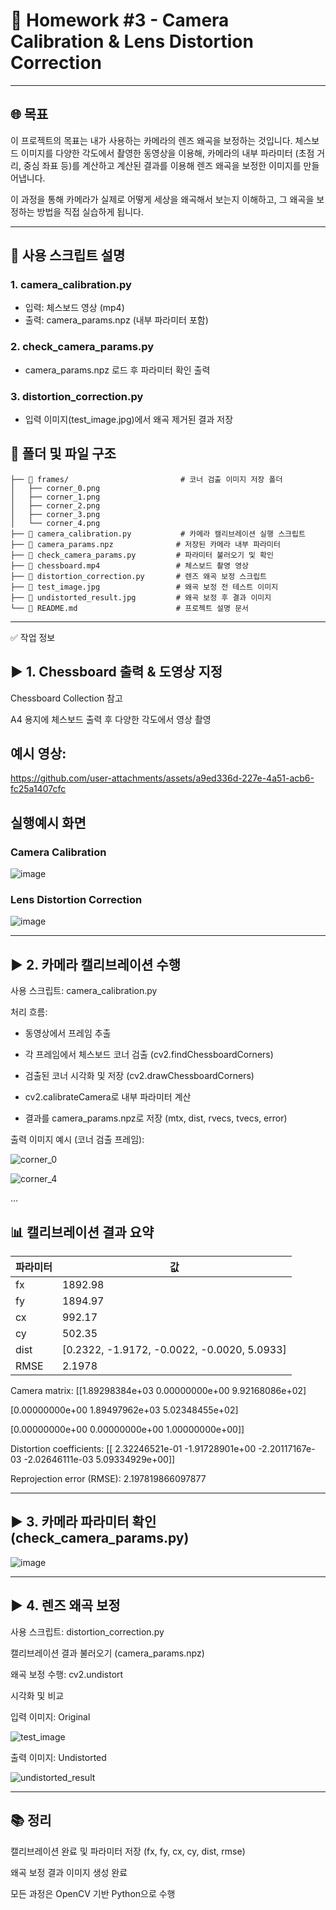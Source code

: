 # 🧮 Homework #3 - Camera Calibration & Lens Distortion Correction

---

## 🌐 목표

이 프로젝트의 목표는 내가 사용하는 카메라의 렌즈 왜곡을 보정하는 것입니다.
체스보드 이미지를 다양한 각도에서 촬영한 동영상을 이용해,
카메라의 내부 파라미터 (초점 거리, 중심 좌표 등)를 계산하고
계산된 결과를 이용해 렌즈 왜곡을 보정한 이미지를 만들어냅니다.

이 과정을 통해 카메라가 실제로 어떻게 세상을 왜곡해서 보는지 이해하고,
그 왜곡을 보정하는 방법을 직접 실습하게 됩니다.

---

## 📜 사용 스크립트 설명

### 1. camera_calibration.py
- 입력: 체스보드 영상 (mp4)
- 출력: camera_params.npz (내부 파라미터 포함)

### 2. check_camera_params.py
- camera_params.npz 로드 후 파라미터 확인 출력

### 3. distortion_correction.py
- 입력 이미지(test_image.jpg)에서 왜곡 제거된 결과 저장

## 📂 폴더 및 파일 구조

 ``` 📁 Camera_Calibration_Project/
├── 📁 frames/                         # 코너 검출 이미지 저장 폴더
│   ├── corner_0.png
│   ├── corner_1.png
│   ├── corner_2.png
│   ├── corner_3.png
│   └── corner_4.png
├── 📄 camera_calibration.py           # 카메라 캘리브레이션 실행 스크립트
├── 📄 camera_params.npz              # 저장된 카메라 내부 파라미터
├── 📄 check_camera_params.py         # 파라미터 불러오기 및 확인
├── 📄 chessboard.mp4                 # 체스보드 촬영 영상
├── 📄 distortion_correction.py       # 렌즈 왜곡 보정 스크립트
├── 📄 test_image.jpg                 # 왜곡 보정 전 테스트 이미지
├── 📄 undistorted_result.jpg         # 왜곡 보정 후 결과 이미지
└── 📄 README.md                      # 프로젝트 설명 문서
``` 



---

✅ 작업 정보

## ▶ 1. Chessboard 출력 & 도영상 지정

Chessboard Collection 참고

A4 용지에 체스보드 출력 후 다양한 각도에서 영상 촬영



## 예시 영상: 




https://github.com/user-attachments/assets/a9ed336d-227e-4a51-acb6-fc25a1407cfc



## 실행예시 화면 

### Camera Calibration


![image](https://github.com/user-attachments/assets/b518ad2f-a077-4797-8921-5e8f090cf370)


### Lens Distortion Correction


![image](https://github.com/user-attachments/assets/aeabde7b-625f-4ba2-beb0-31275c072c6e)










---


## ▶ 2. 카메라 캘리브레이션 수행

사용 스크립트: camera_calibration.py

처리 흐름:

- 동영상에서 프레임 추출

- 각 프레임에서 체스보드 코너 검출 (cv2.findChessboardCorners)

- 검출된 코너 시각화 및 저장 (cv2.drawChessboardCorners)

- cv2.calibrateCamera로 내부 파라미터 계산

- 결과를 camera_params.npz로 저장 (mtx, dist, rvecs, tvecs, error)

출력 이미지 예시 (코너 검출 프레임):



![corner_0](https://github.com/user-attachments/assets/8c34a2b8-303a-4674-904b-19569950df0d)




![corner_4](https://github.com/user-attachments/assets/a180f673-f850-4eca-be38-d8f49fa5f2e0)

...

## 📊 캘리브레이션 결과 요약

| 파라미터 | 값 |
|----------|------------------|
| fx       | 1892.98          |
| fy       | 1894.97          |
| cx       | 992.17           |
| cy       | 502.35           |
| dist     | [0.2322, -1.9172, -0.0022, -0.0020, 5.0933] |
| RMSE     | 2.1978           |


Camera matrix:
[[1.89298384e+03 0.00000000e+00 9.92168086e+02]

 [0.00000000e+00 1.89497962e+03 5.02348455e+02]
 
 [0.00000000e+00 0.00000000e+00 1.00000000e+00]]

Distortion coefficients:
[[ 2.32246521e-01 -1.91728901e+00 -2.20117167e-03 -2.02646111e-03 5.09334929e+00]]

Reprojection error (RMSE): 2.197819866097877


---


## ▶ 3. 카메라 파라미터 확인 (check_camera_params.py)



![image](https://github.com/user-attachments/assets/a2b34d19-ec8b-4b20-9bdf-8150ab27e50e)



---



## ▶ 4. 렌즈 왜곡 보정

사용 스크립트: distortion_correction.py

캘리브레이션 결과 불러오기 (camera_params.npz)

왜곡 보정 수행: cv2.undistort

시각화 및 비교

입력 이미지: Original


![test_image](https://github.com/user-attachments/assets/1951c5dc-cbfe-4911-92d5-38d8ec4e090f)




출력 이미지: Undistorted






![undistorted_result](https://github.com/user-attachments/assets/8bb03446-a68d-46ee-bd01-fe217f2bafdf)



---


## 📚 정리

캘리브레이션 완료 및 파라미터 저장 (fx, fy, cx, cy, dist, rmse)

왜곡 보정 결과 이미지 생성 완료

모든 과정은 OpenCV 기반 Python으로 수행


